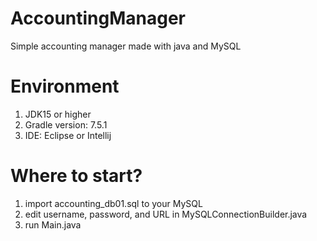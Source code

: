# AccountingManager
Simple accounting manager made with java and MySQL

# Environment
1. JDK15 or higher
2. Gradle version: 7.5.1
3. IDE: Eclipse or Intellij

# Where to start?
1. import accounting_db01.sql to your MySQL
2. edit username, password, and URL in MySQLConnectionBuilder.java
3. run Main.java
